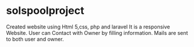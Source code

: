 # solspoolproject
Created website using Html 5,css, php and laravel
It is a responsive Website.
User can Contact with Owner by filling information.
Mails are sent to both user and owner.
